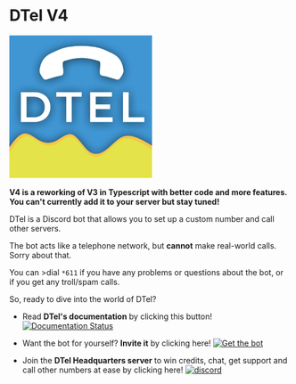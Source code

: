 # DTel V4
<img src="assets/DTel.jpeg" width="256" height="256"/>

**V4 is a reworking of V3 in Typescript with better code and more features. You can't currently add it to your server but stay tuned!**

DTel is a Discord bot that allows you to set up a custom number and call other servers.

The bot acts like a telephone network, but **cannot** make real-world calls. Sorry about that.

You can >dial `*611` if you have any problems or questions about the bot, or if you get any troll/spam calls.

So, ready to dive into the world of DTel?

- Read **DTel's documentation** by clicking this button! [![Documentation Status](https://readthedocs.org/projects/dtel/badge/?version=latest)](http://dtel.austinhuang.me/en/latest)

- Want the bot for yourself? **Invite it** by clicking here! [![Get the bot](https://img.shields.io/badge/Discord-Get_The_Bot-7289DA.svg)](https://discordapp.com/oauth2/authorize?client_id=377609965554237453&scope=bot)

- Join the **DTel Headquarters server** to win credits, chat, get support and call other numbers at ease by clicking here! [![discord](https://img.shields.io/badge/Discord-Support_Server-7289DA.svg)](https://discord.gg/RN7pxrB)
